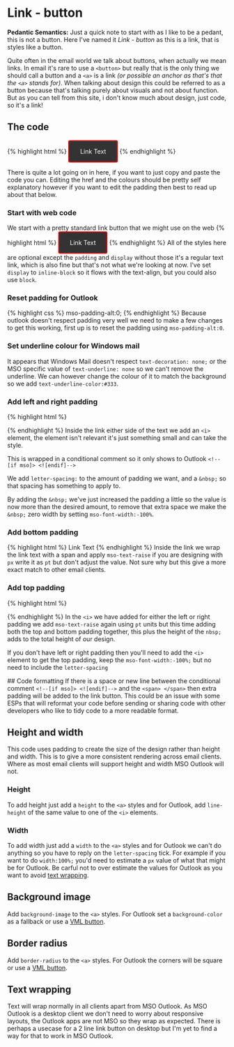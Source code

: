 # Link - button

**Pedantic Semantics:**
Just a quick note to start with as I like to be a pedant, this is not a button.  Here I've named it *Link - button* as this is a link, that is styles like a button.  

Quite often in the email world we talk about buttons, when actually we mean links.  In email it's rare to use a `<button>` but really that is the only thing we should call a button and a `<a>` is a link _(or possible an anchor as that's that the `<a>` stands for)_.  When talking about design this could be referred to as a button because that's talking purely about visuals and not about function.  But as you can tell from this site, i don't know much about design, just code, so it's a link!


## The code
{% highlight html %}
<a href="https://example.com/" style="background: #333; border: 2px solid #f00; text-decoration: none; padding: 15px 25px; color: #fff; border-radius: 4px; display:inline-block; mso-padding-alt:0;text-underline-color:#333"><!--[if mso]><i style="letter-spacing: 25px;mso-font-width:-100%;mso-text-raise:30pt">&nbsp;</i><![endif]--><span style="mso-text-raise:15pt;">Link Text</span><!--[if mso]><i style="letter-spacing: 25px;mso-font-width:-100%">&nbsp;</i><![endif]-->
</a>
{% endhighlight %}

There is quite a lot going on in here, if you want to just copy and paste the code you can. Editing the href and the colours should be pretty self explanatory however if you want to edit the padding then best to read up about that below.


### Start with web code
  We start with a pretty standard link button that we might use on the web
  {% highlight html %}
  <a href="https://example.com/" style="background: #333; border: 2px solid #f00; text-decoration: none; padding: 15px 25px; color: #fff; border-radius: 4px; display:inline-block;">
    Link Text
  </a>
  {% endhighlight %}
  All of the styles here are optional except the `padding` and `display` without those it's a regular text link, which is also fine but that's not what we're looking at now. I've set `display` to `inline-block` so it flows with the text-align, but you could also use `block`.


### Reset padding for Outlook
  {% highlight css %}
  mso-padding-alt:0;
  {% endhighlight %}
  Because outlook doesn't respect padding very well we need to make a few changes to get this working, first up is to reset the padding using `mso-padding-alt:0`.


### Set underline colour for Windows mail
  It appears that Windows Mail doesn't respect `text-decoration: none;` or the MSO specific value of `text-underline: none` so we can't remove the underline.  We can however change the colour of it to match the background so we add `text-underline-color:#333`.

### Add left and right padding
  {% highlight html %}
  <!--[if mso]><i style="letter-spacing: 25px;mso-font-width:-100%">&nbsp;</i><![endif]-->
  {% endhighlight %}
  Inside the link either side of the text we add an `<i>` element, the element isn't relevant it's just something small and can take the style.

  This is wrapped in a conditional comment so it only shows to Outlook `<!--[if mso]> <![endif]-->`

  We add `letter-spacing:` to the amount of padding we want, and a `&nbsp;` so that spacing has something to apply to.

  By adding the `&nbsp;` we've just increased the padding a little so the value is now more than the desired amount, to remove that extra space we make the `&nbsp;` zero width by setting `mso-font-width:-100%`.


### Add bottom padding
  {% highlight html %}
  <span style="mso-text-raise:15pt;">Link Text</span>
  {% endhighlight %}
  Inside the link we wrap the link text with a span and apply `mso-text-raise` if you are designing with `px` write it as `pt` but don't adjust the value.  Not sure why but this give a more exact match to other email clients.


### Add top padding
  {% highlight html %}
  <!--[if mso]><i style="letter-spacing: 25px;mso-font-width:-100%;mso-text-raise:30pt">&nbsp;</i><![endif]-->
  {% endhighlight %}
  In the `<i>` we have added for either the left or right padding we add `mso-text-raise` again using `pt` units but this time adding both the top and bottom padding together, this plus the height of the `nbsp;` adds to the total height of our design.

  If you don't have left or right padding then you'll need to add the `<i>` element to get the top padding, keep the `mso-font-width:-100%;` but no need to include the `letter-spacing`


## Code formatting
If there is a space or new line between the conditional comment `<!--[if mso]> <![endif]-->` and the `<span> </span>` then extra padding will be added to the link button.  This could be an issue with some ESPs that will reformat your code before sending or sharing code with other developers who like to tidy code to a more readable format.


## Height and width
This code uses padding to create the size of the design rather than height and width.  This is to give a more consistent rendering across email clients.  Where as most email clients will support height and width MSO Outlook will not.

### Height
To add height just add a `height` to the `<a>` styles and for Outlook, add `line-height` of the same value to one of the `<i>` elements.

### Width
To add width just add a `width` to the `<a>` styles and for Outlook we can't do anything so you have to reply on the `letter-spacing` tick.  For example if you want to do `width:100%;` you'd need to estimate a `px` value of what that might be for Outlook.  Be carful not to over estimate the values for Outlook as you want to avoid [text wrapping](#text-wrapping).


## Background image
Add `background-image` to the `<a>` styles.  For Outlook set a `background-color` as a fallback or use a [VML button](https://buttons.cm).


## Border radius
Add `border-radius` to the `<a>` styles.  For Outlook the corners will be square or use a [VML button](https://buttons.cm).


## Text wrapping
Text will wrap normally in all clients apart from MSO Outlook.  As MSO Outlook is a desktop client we don't need to worry about responsive layouts, the Outlook apps are not MSO so they wrap as expected.  There is perhaps a usecase for a 2 line link button on desktop but I'm yet to find a way for that to work in MSO Outlook.
